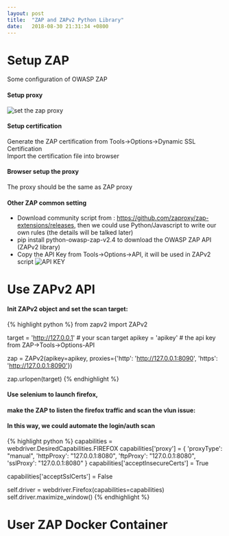 ```yaml
---
layout: post
title:  "ZAP and ZAPv2 Python Library"
date:   2018-08-30 21:31:34 +0800
---
```

# Setup ZAP
Some configuration of OWASP ZAP

#### Setup proxy
![set the zap proxy]({{site.baseurl}}/assets/images/zap1.jpg)

#### Setup certification
Generate the ZAP certification from Tools->Options->Dynamic SSL Certification<br>
Import the certification file into browser

#### Browser setup the proxy
The proxy should be the same as ZAP proxy

#### Other ZAP common setting
* Download community script from : https://github.com/zaproxy/zap-extensions/releases, then we could use Python/Javascript to write our own rules (the details will be talked later)
* pip install python-owasp-zap-v2.4 to download the OWASP ZAP API (ZAPv2 library)
* Copy the API Key from Tools->Options->API, it will be used in ZAPv2 script
![API KEY]({{site.baseurl}}/assets/images/zap2.jpg) 

# Use ZAPv2 API
#### Init ZAPv2 object and set the scan target:
{% highlight python %}
from zapv2 import ZAPv2

target = 'http://127.0.0.1' # your scan target
apikey = 'apikey' # the api key from ZAP->Tools->Options-API 

zap = ZAPv2(apikey=apikey, proxies={'http': 'http://127.0.0.1:8090', 'https': 'http://127.0.0.1:8090'})

zap.urlopen(target)
{% endhighlight %}

#### Use selenium to launch firefox, 
#### make the ZAP to listen the firefox traffic and scan the vlun issue:
#### In this way, we could automate the login/auth scan
{% highlight python %}
capabilities = webdriver.DesiredCapabilities.FIREFOX
capabilities['proxy'] = {
    'proxyType': "manual",
    'httpProxy': "127.0.0.1:8080",
    'ftpProxy': "127.0.0.1:8080",
    'sslProxy': "127.0.0.1:8080"
    }
capabilities['acceptInsecureCerts'] = True

capabilities['acceptSslCerts'] = False

self.driver = webdriver.Firefox(capabilities=capabilities)
self.driver.maximize_window()
{% endhighlight %}

# User ZAP Docker Container
